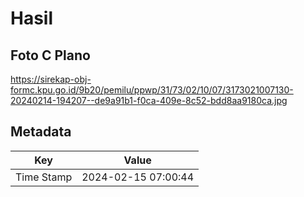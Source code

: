 # Hasil

## Foto C Plano

https://sirekap-obj-formc.kpu.go.id/9b20/pemilu/ppwp/31/73/02/10/07/3173021007130-20240214-194207--de9a91b1-f0ca-409e-8c52-bdd8aa9180ca.jpg


## Metadata

| Key        | Value               |
| ---------- | ------------------- |
| Time Stamp | 2024-02-15 07:00:44 |



